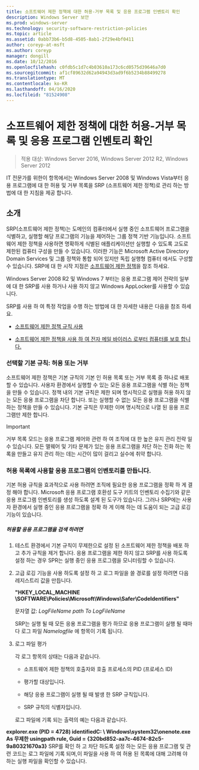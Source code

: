 ```yaml
---
title: 소프트웨어 제한 정책에 대한 허용-거부 목록 및 응용 프로그램 인벤토리 확인
description: Windows Server 보안
ms.prod: windows-server
ms.technology: security-software-restriction-policies
ms.topic: article
ms.assetid: 0abb73b6-b5d8-4505-8ab1-2f29e4bf0411
author: coreyp-at-msft
ms.author: coreyp
manager: dongill
ms.date: 10/12/2016
ms.openlocfilehash: c0fdb5c1d7c4b03610a173c6cd0575d39646a7d0
ms.sourcegitcommit: af1cf89632d62a94943d3ad9f6b5234b88499278
ms.translationtype: MT
ms.contentlocale: ko-KR
ms.lasthandoff: 04/16/2020
ms.locfileid: "81524908"
---
```

# <a name="determine-allow-deny-list-and-application-inventory-for-software-restriction-policies"></a>소프트웨어 제한 정책에 대한 허용-거부 목록 및 응용 프로그램 인벤토리 확인

>적용 대상: Windows Server 2016, Windows Server 2012 R2, Windows Server 2012

IT 전문가를 위한이 항목에서는 Windows Server 2008 및 Windows Vista부터 응용 프로그램에 대 한 허용 및 거부 목록을 SRP (소프트웨어 제한 정책)로 관리 하는 방법에 대 한 지침을 제공 합니다.

## <a name="introduction"></a>소개
SRP(소프트웨어 제한 정책)는 도메인의 컴퓨터에서 실행 중인 소프트웨어 프로그램을 식별하고, 실행할 해당 프로그램의 기능을 제어하는 그룹 정책 기반 기능입니다. 소프트웨어 제한 정책을 사용하면 명확하게 식별된 애플리케이션만 실행할 수 있도록 고도로 제한된 컴퓨터 구성을 만들 수 있습니다. 이러한 기능은 Microsoft Active Directory Domain Services 및 그룹 정책와 통합 되어 있지만 독립 실행형 컴퓨터 에서도 구성할 수 있습니다. SRP에 대 한 시작 지점은 [소프트웨어 제한 정책](software-restriction-policies.md)을 참조 하세요.

Windows Server 2008 R2 및 Windows 7 부터는 응용 프로그램 제어 전략의 일부에 대 한 SRP를 사용 하거나 사용 하지 않고 Windows AppLocker를 사용할 수 있습니다.

SRP를 사용 하 여 특정 작업을 수행 하는 방법에 대 한 자세한 내용은 다음을 참조 하세요.

-   [소프트웨어 제한 정책 규칙 사용](work-with-software-restriction-policies-rules.md)

-   [소프트웨어 제한 정책을 사용 하 여 전자 메일 바이러스 로부터 컴퓨터를 보호 합니다.](use-software-restriction-policies-to-help-protect-your-computer-against-an-email-virus.md)

### <a name="what-default-rule-to-choose-allow-or-deny"></a>선택할 기본 규칙: 허용 또는 거부
소프트웨어 제한 정책은 기본 규칙의 기본 인 허용 목록 또는 거부 목록 중 하나로 배포할 수 있습니다. 사용자 환경에서 실행할 수 있는 모든 응용 프로그램을 식별 하는 정책을 만들 수 있습니다. 정책 내의 기본 규칙은 제한 되며 명시적으로 실행을 허용 하지 않는 모든 응용 프로그램을 차단 합니다. 또는 실행할 수 없는 모든 응용 프로그램을 식별 하는 정책을 만들 수 있습니다. 기본 규칙은 무제한 이며 명시적으로 나열 된 응용 프로그램만 제한 합니다.

> [!IMPORTANT]
> 거부 목록 모드는 응용 프로그램 제어와 관련 하 여 조직에 대 한 높은 유지 관리 전략 일 수 있습니다. 모든 맬웨어 및 기타 문제가 있는 응용 프로그램을 차단 하는 진화 하는 목록을 만들고 유지 관리 하는 데는 시간이 많이 걸리고 실수에 취약 합니다.

### <a name="create-an-inventory-of-your-applications-for-the-allow-list"></a>허용 목록에 사용할 응용 프로그램의 인벤토리를 만듭니다.
기본 허용 규칙을 효과적으로 사용 하려면 조직에 필요한 응용 프로그램을 정확 하 게 결정 해야 합니다. Microsoft 응용 프로그램 호환성 도구 키트의 인벤토리 수집기와 같은 응용 프로그램 인벤토리를 생성 하도록 설계 된 도구가 있습니다. 그러나 SRP에는 사용자 환경에서 실행 중인 응용 프로그램을 정확 하 게 이해 하는 데 도움이 되는 고급 로깅 기능이 있습니다.

##### <a name="to-discover-which-applications-to-allow"></a>허용할 응용 프로그램을 검색 하려면

1.  테스트 환경에서 기본 규칙이 무제한으로 설정 된 소프트웨어 제한 정책을 배포 하 고 추가 규칙을 제거 합니다. 응용 프로그램을 제한 하지 않고 SRP를 사용 하도록 설정 하는 경우 SPR는 실행 중인 응용 프로그램을 모니터링할 수 있습니다.

2.  고급 로깅 기능을 사용 하도록 설정 하 고 로그 파일을 쓸 경로를 설정 하려면 다음 레지스트리 값을 만듭니다.

    **"HKEY_LOCAL_MACHINE \SOFTWARE\Policies\Microsoft\Windows\Safer\CodeIdentifiers"**

    문자열 값: *LogFileName path To LogFileName*

    SRP는 실행 될 때 모든 응용 프로그램을 평가 하므로 응용 프로그램이 실행 될 때마다 로그 파일 *Namelogfile* 에 항목이 기록 됩니다.

3.  로그 파일 평가

    각 로그 항목의 상태는 다음과 같습니다.

    -   소프트웨어 제한 정책의 호출자와 호출 프로세스의 PID (프로세스 ID)

    -   평가할 대상입니다.

    -   해당 응용 프로그램이 실행 될 때 발생 한 SRP 규칙입니다.

    -   SRP 규칙의 식별자입니다.

    로그 파일에 기록 되는 출력의 예는 다음과 같습니다.

**explorer.exe (PID = 4728) identifiedC: \ Windows\system32\onenote.exe As 무제한 usingpath rule, Guid = {320bd852-aa7c-4674-82c5-9a80321670a3}**    SRP를 확인 하 고 차단 하도록 설정 하는 모든 응용 프로그램 및 관련 코드는 로그 파일에 기록 되며,이 파일을 사용 하 여 허용 된 목록에 대해 고려해 야 하는 실행 파일을 확인할 수 있습니다.

